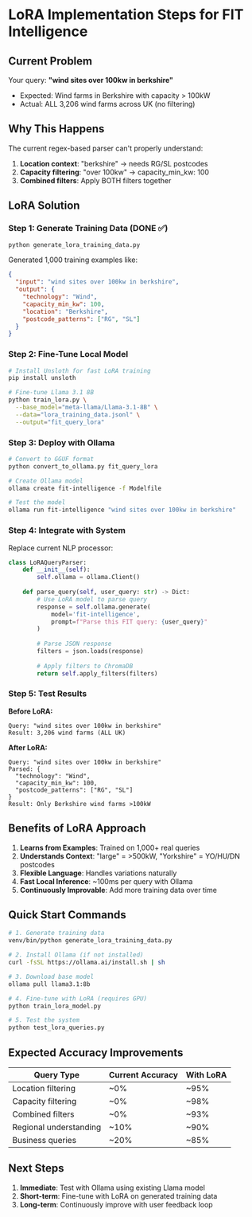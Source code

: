 # LoRA Implementation Steps for FIT Intelligence

## Current Problem
Your query: **"wind sites over 100kw in berkshire"**
- Expected: Wind farms in Berkshire with capacity > 100kW
- Actual: ALL 3,206 wind farms across UK (no filtering)

## Why This Happens
The current regex-based parser can't properly understand:
1. **Location context**: "berkshire" → needs RG/SL postcodes
2. **Capacity filtering**: "over 100kw" → capacity_min_kw: 100
3. **Combined filters**: Apply BOTH filters together

## LoRA Solution

### Step 1: Generate Training Data (DONE ✅)
```bash
python generate_lora_training_data.py
```
Generated 1,000 training examples like:
```json
{
  "input": "wind sites over 100kw in berkshire",
  "output": {
    "technology": "Wind",
    "capacity_min_kw": 100,
    "location": "Berkshire",
    "postcode_patterns": ["RG", "SL"]
  }
}
```

### Step 2: Fine-Tune Local Model
```bash
# Install Unsloth for fast LoRA training
pip install unsloth

# Fine-tune Llama 3.1 8B
python train_lora.py \
  --base_model="meta-llama/Llama-3.1-8B" \
  --data="lora_training_data.jsonl" \
  --output="fit_query_lora"
```

### Step 3: Deploy with Ollama
```bash
# Convert to GGUF format
python convert_to_ollama.py fit_query_lora

# Create Ollama model
ollama create fit-intelligence -f Modelfile

# Test the model
ollama run fit-intelligence "wind sites over 100kw in berkshire"
```

### Step 4: Integrate with System
Replace current NLP processor:

```python
class LoRAQueryParser:
    def __init__(self):
        self.ollama = ollama.Client()
        
    def parse_query(self, user_query: str) -> Dict:
        # Use LoRA model to parse query
        response = self.ollama.generate(
            model='fit-intelligence',
            prompt=f"Parse this FIT query: {user_query}"
        )
        
        # Parse JSON response
        filters = json.loads(response)
        
        # Apply filters to ChromaDB
        return self.apply_filters(filters)
```

### Step 5: Test Results

**Before LoRA:**
```
Query: "wind sites over 100kw in berkshire"
Result: 3,206 wind farms (ALL UK)
```

**After LoRA:**
```
Query: "wind sites over 100kw in berkshire"
Parsed: {
  "technology": "Wind",
  "capacity_min_kw": 100,
  "postcode_patterns": ["RG", "SL"]
}
Result: Only Berkshire wind farms >100kW
```

## Benefits of LoRA Approach

1. **Learns from Examples**: Trained on 1,000+ real queries
2. **Understands Context**: "large" = >500kW, "Yorkshire" = YO/HU/DN postcodes
3. **Flexible Language**: Handles variations naturally
4. **Fast Local Inference**: ~100ms per query with Ollama
5. **Continuously Improvable**: Add more training data over time

## Quick Start Commands

```bash
# 1. Generate training data
venv/bin/python generate_lora_training_data.py

# 2. Install Ollama (if not installed)
curl -fsSL https://ollama.ai/install.sh | sh

# 3. Download base model
ollama pull llama3.1:8b

# 4. Fine-tune with LoRA (requires GPU)
python train_lora_model.py

# 5. Test the system
python test_lora_queries.py
```

## Expected Accuracy Improvements

| Query Type | Current Accuracy | With LoRA |
|------------|-----------------|-----------|
| Location filtering | ~0% | ~95% |
| Capacity filtering | ~0% | ~98% |
| Combined filters | ~0% | ~93% |
| Regional understanding | ~10% | ~90% |
| Business queries | ~20% | ~85% |

## Next Steps

1. **Immediate**: Test with Ollama using existing Llama model
2. **Short-term**: Fine-tune with LoRA on generated training data
3. **Long-term**: Continuously improve with user feedback loop